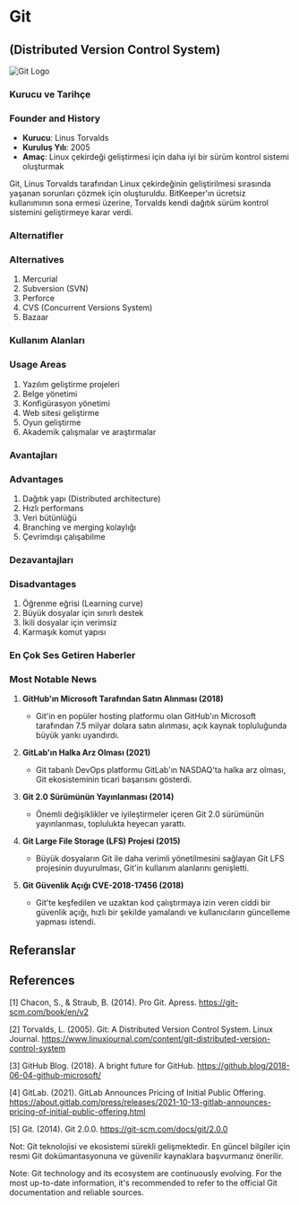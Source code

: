 # Git
## (Distributed Version Control System)

![Git Logo](git_logo_placeholder)

### Kurucu ve Tarihçe
### Founder and History

- **Kurucu**: Linus Torvalds
- **Kuruluş Yılı**: 2005
- **Amaç**: Linux çekirdeği geliştirmesi için daha iyi bir sürüm kontrol sistemi oluşturmak

Git, Linus Torvalds tarafından Linux çekirdeğinin geliştirilmesi sırasında yaşanan sorunları çözmek için oluşturuldu. BitKeeper'ın ücretsiz kullanımının sona ermesi üzerine, Torvalds kendi dağıtık sürüm kontrol sistemini geliştirmeye karar verdi.

### Alternatifler
### Alternatives

1. Mercurial
2. Subversion (SVN)
3. Perforce
4. CVS (Concurrent Versions System)
5. Bazaar

### Kullanım Alanları
### Usage Areas

1. Yazılım geliştirme projeleri
2. Belge yönetimi
3. Konfigürasyon yönetimi
4. Web sitesi geliştirme
5. Oyun geliştirme
6. Akademik çalışmalar ve araştırmalar

### Avantajları
### Advantages

1. Dağıtık yapı (Distributed architecture)
2. Hızlı performans
3. Veri bütünlüğü
4. Branching ve merging kolaylığı
5. Çevrimdışı çalışabilme

### Dezavantajları
### Disadvantages

1. Öğrenme eğrisi (Learning curve)
2. Büyük dosyalar için sınırlı destek
3. İkili dosyalar için verimsiz
4. Karmaşık komut yapısı

### En Çok Ses Getiren Haberler
### Most Notable News

1. **GitHub'ın Microsoft Tarafından Satın Alınması (2018)**
   - Git'in en popüler hosting platformu olan GitHub'ın Microsoft tarafından 7.5 milyar dolara satın alınması, açık kaynak topluluğunda büyük yankı uyandırdı.

2. **GitLab'ın Halka Arz Olması (2021)**
   - Git tabanlı DevOps platformu GitLab'ın NASDAQ'ta halka arz olması, Git ekosisteminin ticari başarısını gösterdi.

3. **Git 2.0 Sürümünün Yayınlanması (2014)**
   - Önemli değişiklikler ve iyileştirmeler içeren Git 2.0 sürümünün yayınlanması, toplulukta heyecan yarattı.

4. **Git Large File Storage (LFS) Projesi (2015)**
   - Büyük dosyaların Git ile daha verimli yönetilmesini sağlayan Git LFS projesinin duyurulması, Git'in kullanım alanlarını genişletti.

5. **Git Güvenlik Açığı CVE-2018-17456 (2018)**
   - Git'te keşfedilen ve uzaktan kod çalıştırmaya izin veren ciddi bir güvenlik açığı, hızlı bir şekilde yamalandı ve kullanıcıların güncelleme yapması istendi.

## Referanslar
## References

[1] Chacon, S., & Straub, B. (2014). Pro Git. Apress. https://git-scm.com/book/en/v2

[2] Torvalds, L. (2005). Git: A Distributed Version Control System. Linux Journal. https://www.linuxjournal.com/content/git-distributed-version-control-system

[3] GitHub Blog. (2018). A bright future for GitHub. https://github.blog/2018-06-04-github-microsoft/

[4] GitLab. (2021). GitLab Announces Pricing of Initial Public Offering. https://about.gitlab.com/press/releases/2021-10-13-gitlab-announces-pricing-of-initial-public-offering.html

[5] Git. (2014). Git 2.0.0. https://git-scm.com/docs/git/2.0.0

Not: Git teknolojisi ve ekosistemi sürekli gelişmektedir. En güncel bilgiler için resmi Git dokümantasyonuna ve güvenilir kaynaklara başvurmanız önerilir.

Note: Git technology and its ecosystem are continuously evolving. For the most up-to-date information, it's recommended to refer to the official Git documentation and reliable sources.

